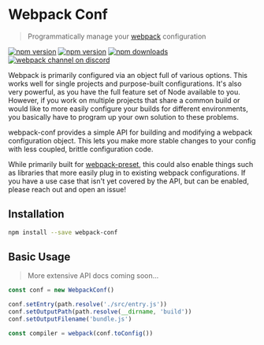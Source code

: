 # Webpack Conf
> Programmatically manage your [webpack](https://webpack.github.io/) configuration

[![npm version](https://img.shields.io/travis/webpack-preset/webpack-conf.svg?style=flat-square)](https://travis-ci.org/webpack-preset/webpack-conf)
[![npm version](https://img.shields.io/npm/v/webpack-conf.svg?style=flat-square)](https://www.npmjs.com/package/webpack-conf)
[![npm downloads](https://img.shields.io/npm/dm/webpack-conf.svg?style=flat-square)](https://www.npmjs.com/package/webpack-conf)
[![webpack channel on discord](https://img.shields.io/badge/discord-%23webpack%20%40%20reactiflux-61dafb.svg?style=flat-square)](https://discord.gg/0ZcbPKXt5bVrknv7)

Webpack is primarily configured via an object full of various options. This works well for single projects and purpose-built configurations. It's also very powerful, as you have the full feature set of Node available to you. However, if you work on multiple projects that share a common build or would like to more easily configure your builds for different environments, you basically have to program up your own solution to these problems.

webpack-conf provides a simple API for building and modifying a webpack configuration object. This lets you make more stable changes to your config with less coupled, brittle configuration code.

While primarily built for [webpack-preset](https://github.com/webpack-preset/webpack-preset), this could also enable things such as libraries that more easily plug in to existing webpack configurations. If you have a use case that isn't yet covered by the API, but can be enabled, please reach out and open an issue!

## Installation

```sh
npm install --save webpack-conf
```

## Basic Usage

> More extensive API docs coming soon...

```js
const conf = new WebpackConf()

conf.setEntry(path.resolve('./src/entry.js'))
conf.setOutputPath(path.resolve(__dirname, 'build'))
conf.setOutputFilename('bundle.js')

const compiler = webpack(conf.toConfig())
```
